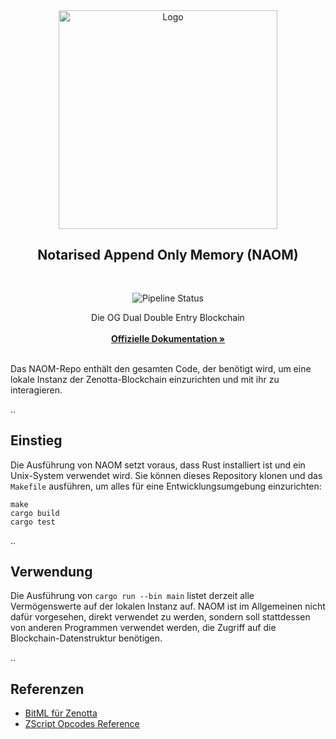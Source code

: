 <div align="center">
  <a>
    <img src="https://github.com/Zenotta/NAOM/blob/develop/assets/hero.svg" alt="Logo" style="width: 350px">
  </a>

  <h2 align="center">Notarised Append Only Memory (NAOM)</h2> <div style="height:30px"></div>

  <div>
  <img src="https://img.shields.io/github/actions/workflow/status/Zenotta/NAOM/rust.yml" alt="Pipeline Status" style="display:inline-block"/>
  </div>

  <p align="center">
    Die OG Dual Double Entry Blockchain
    <br />
    <br />
    <a href="https://zenotta.io"><strong>Offizielle Dokumentation »</strong></a>
    <br />
    <br />
  </p>
</div>

Das NAOM-Repo enthält den gesamten Code, der benötigt wird, um eine lokale Instanz der Zenotta-Blockchain einzurichten und mit ihr zu interagieren.

..

## Einstieg

Die Ausführung von NAOM setzt voraus, dass Rust installiert ist und ein Unix-System verwendet wird. Sie können dieses Repository klonen und das `Makefile` ausführen, um alles für eine Entwicklungsumgebung einzurichten:

```
make
cargo build
cargo test
```

..

## Verwendung

Die Ausführung von `cargo run --bin main` listet derzeit alle Vermögenswerte auf der lokalen Instanz auf. NAOM ist im Allgemeinen nicht dafür vorgesehen, direkt verwendet zu werden, sondern soll stattdessen von anderen Programmen verwendet werden, die Zugriff auf die Blockchain-Datenstruktur benötigen.

..

## Referenzen

- [BitML für Zenotta](https://github.com/Zenotta/NAOM/blob/main/docs/BitML_for_Zenotta.pdf)
- [ZScript Opcodes Reference](https://github.com/Zenotta/NAOM/blob/main/docs/ZScript_Opcodes_Reference.pdf)